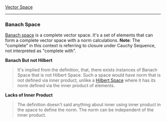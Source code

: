 [Vector Space](Vector%20Space.md)

---
### **Banach Space**

[Banach space](https://mathworld.wolfram.com/BanachSpace.html) is a complete vector space. It's a set of elements that can form a complete  vector space with a norm calculations.  **Note**: The "complete" in this context is referring to closure under Cauchy Sequence, not interpreted as "complete with".


**Banach But not Hilbert**
> It's implied from the definition, that, there exists instances of Banach Space that is not Hilbert Space. Such a space would have norm that is not defined via inner product, unlike a [Hilbert Space](Hilbert%20Space.md) where it has its norm defined via the inner product of elements. 


**Lacks of Inner Product**
> The definition doesn't said anything about inner using inner product in the space to define the norm. The norm can be independent of the inner product. 








